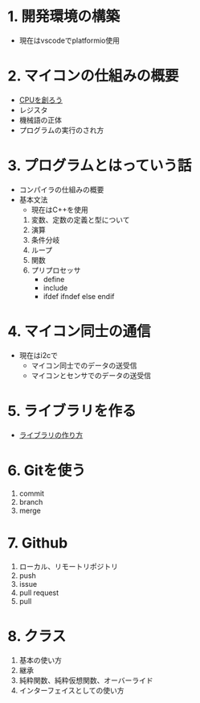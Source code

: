 # 1. 開発環境の構築
- 現在はvscodeでplatformio使用
# 2. マイコンの仕組みの概要
- [CPUを創ろう](https://amzn.asia/d/4t4JFJF)
- レジスタ
- 機械語の正体
- プログラムの実行のされ方
# 3. プログラムとはっていう話
- コンパイラの仕組みの概要
- 基本文法
	- 現在はC++を使用
	1. 変数、定数の定義と型について
	2. 演算
	3. 条件分岐
	4. ループ
	5. 関数
	6. プリプロセッサ
		- define
		- include
		- ifdef ifndef else endif
# 4. マイコン同士の通信
- 現在はi2cで
	- マイコン同士でのデータの送受信
	- マイコンとセンサでのデータの送受信
# 5. ライブラリを作る
- [ライブラリの作り方](https://zenn.dev/netetra/articles/f5df7f09272b0a)
# 6. Gitを使う
1. commit
2. branch
3. merge
# 7. Github
1. ローカル、リモートリポジトリ
2. push
3. issue
4. pull request
5. pull
# 8. クラス
1. 基本の使い方
2. 継承
3. 純粋関数、純粋仮想関数、オーバーライド
4. インターフェイスとしての使い方